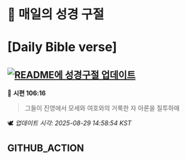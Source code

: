 # 🙏 매일의 성경 구절
# [Daily Bible verse]
## [![README에 성경구절 업데이트](https://github.com/DONGSUKA/first_test/actions/workflows/update-readme-bible.yml/badge.svg)](https://github.com/DONGSUKA/first_test/actions/workflows/update-readme-bible.yml)
<!-- START_BIBLE_VERSE -->
📖 **시편 106:16**
> 그들이 진영에서 모세와 여호와의 거룩한 자 아론을 질투하매

🕊️ _업데이트 시각: 2025-08-29 14:58:54 KST_
  <!-- END_BIBLE_VERSE -->
## GITHUB_ACTION
